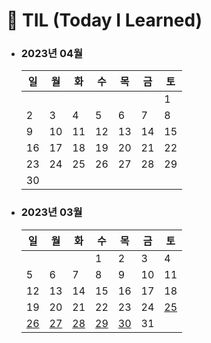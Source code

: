 # 📆 TIL (Today I Learned)

- ### 2023년 04월
  |일|월|화|수|목|금|토|
  |--|--|--|--|--|--|--|
  |||||||1|
  |2|3|4|5|6|7|8|
  |9|10|11|12|13|14|15|
  |16|17|18|19|20|21|22|
  |23|24|25|26|27|28|29|
  |30|||||||




- ### 2023년 03월
  | 일                                                                                 | 월                                                                                 | 화                                                                                 | 수                                                                                 | 목                                                                                 | 금  | 토                                                                                 |
  | ---------------------------------------------------------------------------------- | ---------------------------------------------------------------------------------- | ---------------------------------------------------------------------------------- | ---------------------------------------------------------------------------------- | ---------------------------------------------------------------------------------- | --- | ---------------------------------------------------------------------------------- |
  |                                                                                    |                                                                                    |                                                                                    | 1                                                                                  | 2                                                                                  | 3   | 4                                                                                  |
  | 5                                                                                  | 6                                                                                  | 7                                                                                  | 8                                                                                  | 9                                                                                  | 10  | 11                                                                                 |
  | 12                                                                                 | 13                                                                                 | 14                                                                                 | 15                                                                                 | 16                                                                                 | 17  | 18                                                                                 |
  | 19                                                                                 | 20                                                                                 | 21                                                                                 | 22                                                                                 | 23                                                                                 | 24  | [25](https://github.com/monsta-zo/Today-I-Learned/blob/main/2023/03/2023-03-25.md) |
  | [26](https://github.com/monsta-zo/Today-I-Learned/blob/main/2023/03/2023-03-26.md) | [27](https://github.com/monsta-zo/Today-I-Learned/blob/main/2023/03/2023-03-27.md) | [28](https://github.com/monsta-zo/Today-I-Learned/blob/main/2023/03/2023-03-28.md) | [29](https://github.com/monsta-zo/Today-I-Learned/blob/main/2023/03/2023-03-29.md) | [30](https://github.com/monsta-zo/Today-I-Learned/blob/main/2023/03/2023-03-30.md) | 31  |                                                                                    |
